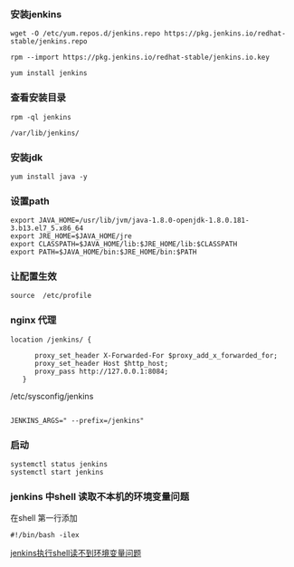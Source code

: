 ### 安装jenkins

~~~
wget -O /etc/yum.repos.d/jenkins.repo https://pkg.jenkins.io/redhat-stable/jenkins.repo

rpm --import https://pkg.jenkins.io/redhat-stable/jenkins.io.key

yum install jenkins
~~~


### 查看安装目录
~~~
rpm -ql jenkins
~~~

~~~
/var/lib/jenkins/

~~~

### 安装jdk
~~~
yum install java -y
~~~

### 设置path
~~~
export JAVA_HOME=/usr/lib/jvm/java-1.8.0-openjdk-1.8.0.181-3.b13.el7_5.x86_64
export JRE_HOME=$JAVA_HOME/jre
export CLASSPATH=$JAVA_HOME/lib:$JRE_HOME/lib:$CLASSPATH
export PATH=$JAVA_HOME/bin:$JRE_HOME/bin:$PATH
~~~


### 让配置生效
~~~
source  /etc/profile
~~~

### nginx 代理

~~~
location /jenkins/ {
 
      proxy_set_header X-Forwarded-For $proxy_add_x_forwarded_for;
      proxy_set_header Host $http_host;
      proxy_pass http://127.0.0.1:8084;
   }
~~~

/etc/sysconfig/jenkins

~~~

JENKINS_ARGS=" --prefix=/jenkins"
~~~


### 启动

~~~
systemctl status jenkins
systemctl start jenkins
~~~

### jenkins 中shell 读取不本机的环境变量问题

在shell 第一行添加


```
#!/bin/bash -ilex

```

[jenkins执行shell读不到环境变量问题](https://blog.csdn.net/zzusimon/article/details/57080337)
